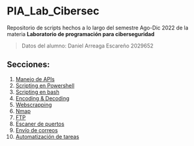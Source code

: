 # PIA_Lab_Cibersec
Repositorio de scripts hechos a lo largo del semestre Ago-Dic 2022 de la materia **Laboratorio de programación para ciberseguridad**
> Datos del alumno:
> Daniel Arreaga Escareño 2029652
## Secciones:
1. [Manejo de APIs](https://github.com/Daremm/PIA_Lab_Cibersec/tree/main/Manejo_de_API)
2. [Scripting en Powershell](https://github.com/Daremm/PIA_Lab_Cibersec/tree/main/Scripting_powershell)
3. [Scripting en bash](https://github.com/Daremm/PIA_Lab_Cibersec/tree/main/Scripting_bash)
4. [Encoding & Decoding](https://github.com/Daremm/PIA_Lab_Cibersec/tree/main/Encode_Decode)
5. [Webscrapping](https://github.com/Daremm/PIA_Lab_Cibersec/tree/main/Webscrapping)
6. [Nmap](https://github.com/Daremm/PIA_Lab_Cibersec/tree/main/Nmap)
7. [FTP](https://github.com/Daremm/PIA_Lab_Cibersec/tree/main/FTP)
8. [Escaner de puertos](https://github.com/Daremm/PIA_Lab_Cibersec/tree/main/Scanner_puertos)
9. [Envío de correos](https://github.com/Daremm/PIA_Lab_Cibersec/tree/main/Envio_correos)
10. [Automatización de tareas](https://github.com/Daremm/PIA_Lab_Cibersec/tree/main/Autom_tareas)
